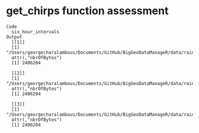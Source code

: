 # get_chirps function assessment

    Code
      six_hour_intervals
    Output
      [[1]]
      [1] "/Users/georgecharalambous/Documents/GitHub/BigGeoDataManageR/data/rainfall_data/rfe_gdas.bin.2000010100"
      attr(,"nbrOfBytes")
      [1] 2406204
      
      [[2]]
      [1] "/Users/georgecharalambous/Documents/GitHub/BigGeoDataManageR/data/rainfall_data/rfe_gdas.bin.2000010106"
      attr(,"nbrOfBytes")
      [1] 2406204
      
      [[3]]
      [1] "/Users/georgecharalambous/Documents/GitHub/BigGeoDataManageR/data/rainfall_data/rfe_gdas.bin.2000010112"
      attr(,"nbrOfBytes")
      [1] 2406204
      

